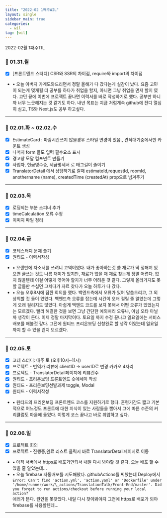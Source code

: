 ```yaml
---
title: "2022-02 1째주WIL"
layout: single
sidebar_main: true
categories:
  - wil
tag: [wil]
---
```


2022-02월 1째주TIL

### 📆 01.31.월

- [x] [프론트엔드 스터디] CSR와 SSR의 차이점, require와 import의 차이점
- ▪ 오늘 아버지 가계도와드리면서 정말 올해가 다 갔다는게 실감이 났다.
  요즘 고민이 되는게 몇개월 더 공부를 하다가 취업을 할지, 아니면 그냥 취업을 먼저 할지 였다. 고민 끝에 이번에 프로젝트 끝나면 이력서를 바로 작성하기로 했다.
  공부만 하니까 너무 느긋해지는 것 같기도 하다.
  내년 목표는 지금 처럼계속 github에 잔디 열심히 심고, TS와 Next.js도 공부 하고싶다.

---

### 📆 02.01.화 ~ 02.02.수

- [x] EstimateCard : 마감시간쓰지 않을경우 스타일 변경이 있음., 견적대기중에서만 카운트 생성
- [x] 나머지 form 들도 입력 필수요소 표시
- [x] 경고창 모달 컴포넌트 만들기
- [x] 사업자, 현금영수증, 세금명세서 로 태그길이 줄이기
- [x] TranslatorDetail 에서 상담하기로 갈때 estimateId,requestId, roomId, anothername (name), createdTime (createdAt) prop으로 넘겨주기

---

### 📆 02.03.목

- [x] 로딩되는 부분 스피너 추가
- [x] timeCalculation 오류 수정
- [x] 이미지 파일 정리

---

### 📆 02.04.금

- [x] 코테스터디 문제 풀기
- [x] 원티드 - 이력서작성
- ▪ 오랜만에 자소서를 쓰려니 고역이였다. 내가 좋아하는것 쓸 재료가 딱 정해져 있으면 글쓰는 것도 나름 재미가 있지만, 재료가 없을 때 재료 찾는게 정말 어렵다. 없지 않을텐데 이걸 어떻게 엮어야 할지가 너무 어려운 것 같다. 그렇게 올라가지도 못할 글들만 수십면 고치다가 자료 찾다가 오늘 하루가 다 갔다.
- ▪ 오늘 오후8시에 잠깐 회의를 했다. 백엔드측에서 오류가 있어 말씀드리고, 그 외 상의할 것 들이 있었다. 백엔드측 오류를 잡는데 시간이 오래 걸릴 줄 알았는데 그렇게 오래 걸리지도 않았다. 아쉽게 백엔드 코드를 보지 못해서 어떤 오류가 있었는지는 모르겠다. 빨리 해결한 것을 보면 그냥 간단한 예외처리 오류나, 아님 오타 아닐까 생각이 든다. 이제 정말 마지막이다. 토요일 까지 수정 끝나고 일요일에는 서비스배포를 해볼것 같다. 그전에 원티드 프리온보딩 신청완료 할 생각 이였는데 일요일 까지 할 수 있을 런지 모르겠다.

---

### 📆 02.05.토

- [x] 코테 스터디: 매주 토 (오후10시~11시)
- [x] 프로젝트 - 번역가 리뷰에 clientID -> userID로 변경 카카오 4자리
- [x] 프로젝트 - TranslatorDetail페이지에 리뷰건수
- [x] 원티드 - 프리온보딩 프론트엔드 숏에세이 작성
- [x] 원티드 - 프리온보딩선발과제 toggle, Modal
- [x] 원티드 - 이력서작성
- ▪ 원티드의 프리온보딩 프론트엔드 코스를 지원하기로 했다. 훈련기간도 짧고 기본적으로 어느정도 프론트에 대한 지식이 있는 사람들을 뽑아서 그에 따른 수준의 커리큘럼도 마음에 들었다. 이렇게 코스 끝나고 바로 취업하고 싶다.

---

### 📆 02.06.일

- [x] 프로젝트 회의
- [x] 프로젝트 - 진행중,완료 리스트 클릭시 바로 TranslatorDetail페이지로 이동
- ▪ 아직 서버에서 https로 배포가안되서 내일 다시 봐야할 것 같다. 오늘 배포 할 수 있을 줄 알았는데...
- ▪ 오늘 firebase 자동배포를 시도해봤다. githubActions를 써봤는데 Deploy에서<br />
  `Error: Can't find 'action.yml', 'action.yaml' or 'Dockerfile' under '/home/runner/work/\_actions/TranslationTalk/Front-End/master'. Did you forget to run actions/checkout before running your local action?` <br />
  애러가 뜬다. 원인을 못찾았다. 내일 다시 찾아봐야지 그전에 https로 배포가 되야 firebase를 사용할텐데...

---

<br /><br /><br /><br />

<br /><br /><br /><br />
